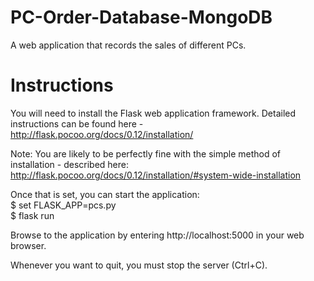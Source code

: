 # PC-Order-Database-MongoDB
A web application that records the sales of different PCs. 

# Instructions
You will need to install the Flask web application framework. Detailed instructions can be found here - http://flask.pocoo.org/docs/0.12/installation/

Note: You are likely to be perfectly fine with the simple method of installation - described here: http://flask.pocoo.org/docs/0.12/installation/#system-wide-installation

Once that is set, you can start the application:<br />
$ set FLASK_APP=pcs.py<br />
$ flask run<br/>

Browse to the application by entering http://localhost:5000 in your web browser.

Whenever you want to quit, you must stop the server (Ctrl+C).

